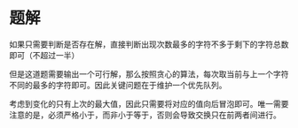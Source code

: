# 题解

如果只需要判断是否存在解，直接判断出现次数最多的字符不多于剩下的字符总数即可（不超过一半）

但是这道题需要输出一个可行解，那么按照贪心的算法，每次取当前与上一个字符不同的最多的字符即可。因此关键问题在于维护一个优先队列。

考虑到变化的只有上次的最大值，因此只需要将对应的值向后冒泡即可。唯一需要注意的是，必须严格小于，而非小于等于，否则会导致交换只在前两者间进行。
